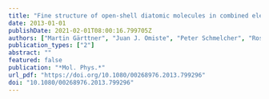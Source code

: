 ```yaml
---
title: "Fine structure of open-shell diatomic molecules in combined electric and magnetic fields"
date: 2013-01-01
publishDate: 2021-02-01T08:00:16.799705Z
authors: ["Martin Gärttner", "Juan J. Omiste", "Peter Schmelcher", "Rosario González-F\ŕez"]
publication_types: ["2"]
abstract: ""
featured: false
publication: "*Mol. Phys.*"
url_pdf: "https://doi.org/10.1080/00268976.2013.799296"
doi: "10.1080/00268976.2013.799296"
---
```


